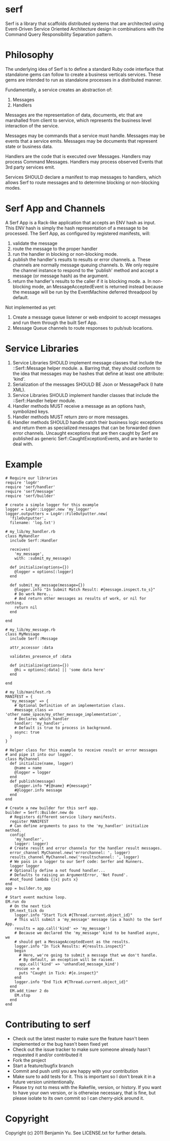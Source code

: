 serf
====

Serf is a library that scaffolds distributed systems that are architected using
Event-Driven Service Oriented Architecture design in combinations with
the Command Query Responsibility Separation pattern.

Philosophy
==========

The underlying idea of Serf is to define a standard Ruby code interface
that standalone gems can follow to create a business verticals services.
These gems are intended to run as standalone processes in a distributed
manner.

Fundamentally, a service creates an abstraction of:
1. Messages
2. Handlers

Messages are the representation of data, documents, etc that are
marshalled from client to service, which represents the business
level interaction of the service.

Messages may be commands that a service must handle.
Messages may be events that a service emits.
Messages may be documents that represent state or business data.

Handlers are the code that is executed over Messages.
Handlers may process Command Messages.
Handlers may process observed Events that 3rd party services emit.

Services SHOULD declare a manifest to map messages to handlers, which
allows Serf to route messages and to determine blocking or non-blocking modes.

Serf App and Channels
=====================

A Serf App is a Rack-like application that accepts an ENV hash as input.
This ENV hash is simply the hash representation of a message to be processed.
The Serf App, as configured by registered manifests, will:
1. validate the message
2. route the message to the proper handler
3. run the handler in blocking or non-blocking mode.
4. publish the handler's results to results or error channels.
  a. These channels are normally message queuing channels.
  b. We only require the channel instance to respond to the 'publish'
    method and accept a message (or message hash) as the argument.
5. return the handler's results to the caller if it is blocking mode.
  a. In non-blocking mode, an MessageAcceptedEvent is returned instead
    because the message will be run by the EventMachine deferred threadpool
    by default.

Not implemented as yet:
1. Create a message queue listener or web endpoint to accept messages
  and run them through the built Serf App.
2. Message Queue channels to route responses to pub/sub locations.

Service Libraries
=================

1. Service Libraries SHOULD implement message classes that include the
  ::Serf::Message helper module.
  a. Barring that, they should conform to the idea that messages may be
    hashes that define at least one attribute: 'kind'.
2. Serialization of the messages SHOULD BE Json or MessagePack (I hate XML).
3. Service Libraries SHOULD implement handler classes that include the
  ::Serf::Handler helper module.
4. Handler methods MUST receive a message as an options hash, symbolized keys.
5. Handler methods MUST return zero or more messages.
6. Handler methods SHOULD handle catch their business logic exceptions and
  return them as specialized messages that can be forwarded down error channels.
  Uncaught exceptions that are then caught by Serf are published as
  generic Serf::CaughtExceptionEvents, and are harder to deal with.

Example
=======

    # Require our libraries
    require 'log4r'
    require 'serf/handler'
    require 'serf/message'
    require 'serf/builder'

    # create a simple logger for this example
    logger = Log4r::Logger.new 'my_logger'
    logger.outputters = Log4r::FileOutputter.new(
      'fileOutputter',
      filename: 'log.txt')

    # my_lib/my_handler.rb
    class MyHandler
      include Serf::Handler

      receives(
        'my_message',
        with: :submit_my_message)

      def initialize(options={})
        @logger = options[:logger]
      end

      def submit_my_message(message={})
        @logger.info "In Submit Match Result: #{message.inspect.to_s}"
        # Do work Here...
        # And return other messages as results of work, or nil for nothing.
        return nil
      end

    end

    # my_lib/my_message.rb
    class MyMessage
      include Serf::Message

      attr_accessor :data

      validates_presence_of :data

      def initialize(options={})
        @hi = options[:data] || 'some data here'
      end

    end

    # my_lib/manifest.rb
    MANIFEST = {
      'my_message' => {
        # Optional Definition of an implementation class.
        #message_class => 'other_name_space/my_other_message_implementation',
        # Declares which handler
        handler: 'my_handler',
        # Default is true to process in background.
        async: true
      }
    }

    # Helper class for this example to receive result or error messages
    # and pipe it into our logger.
    class MyChannel
      def initialize(name, logger)
        @name = name
        @logger = logger
      end
      def publish(message)
        @logger.info "#{@name} #{message}"
        #@logger.info message
      end
    end

    # Create a new builder for this serf app.
    builder = Serf::Builder.new do
      # Registers different service libary manifests.
      register MANIFEST
      # Can define arguments to pass to the 'my_handler' initialize method.
      config(
        'my_handler',
        logger: logger)
      # Create result and error channels for the handler result messages.
      error_channel MyChannel.new('errorchannel: ', logger)
      results_channel MyChannel.new('resultschannel: ', logger)
      # We pass in a logger to our Serf code: Serfer and Runners.
      logger logger
      # Optionally define a not found handler...
      # Defaults to raising an ArgumentError, 'Not Found'.
      #not_found lambda {|x| puts x}
    end
    app = builder.to_app

    # Start event machine loop.
    EM.run do
      # On the next tick
      EM.next_tick do
        logger.info "Start Tick #{Thread.current.object_id}"
        # This will submit a 'my_message' message (as a hash) to the Serf App.
        results = app.call('kind' => 'my_message')
        # Because we declared the 'my_message' kind to be handled async, we
        # should get a MessageAcceptedEvent as the results.
        logger.info "In Tick Results: #{results.inspect}"
        begin
          # Here, we're going to submit a message that we don't handle.
          # By default, an exception will be raised.
          app.call('kind' => 'unhandled_message_kind')
        rescue => e
          puts "Caught in Tick: #{e.inspect}"
        end
        logger.info "End Tick #{Thread.current.object_id}"
      end
      EM.add_timer 2 do
        EM.stop
      end
    end


Contributing to serf
====================

* Check out the latest master to make sure the feature hasn't been implemented or the bug hasn't been fixed yet
* Check out the issue tracker to make sure someone already hasn't requested it and/or contributed it
* Fork the project
* Start a feature/bugfix branch
* Commit and push until you are happy with your contribution
* Make sure to add tests for it. This is important so I don't break it in a future version unintentionally.
* Please try not to mess with the Rakefile, version, or history. If you want to have your own version, or is otherwise necessary, that is fine, but please isolate to its own commit so I can cherry-pick around it.


Copyright
=========

Copyright (c) 2011 Benjamin Yu. See LICENSE.txt for further details.

